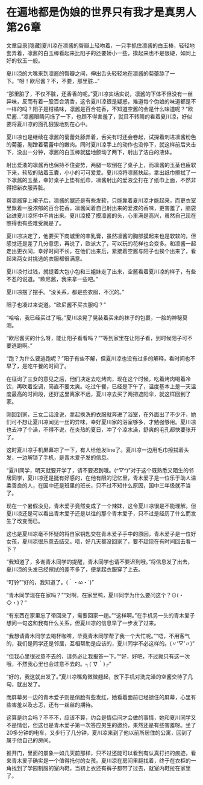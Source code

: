 # 在遍地都是伪娘的世界只有我才是真男人 第26章

文章目录[隐藏]夏川凉在凛酱的臀瓣上轻吻着，一只手抓住凛酱的白玉棒，轻轻地套弄着，凛酱的白玉棒看起来比阳子的还要娇小一些，摸起来也不是很硬，如同上好的软玉一般。

夏川凉的大嘴来到凛酱的臀瓣之间，伸出舌头轻轻地在凛酱的菊蕾舔了一下。“呀！欧尼酱？不，不要，那里脏…”

“那里脏了，不仅不脏，还香香的呢。”夏川凉实话实说，凛酱的下体不但没有一丝异味，反而有着一股百合清香，这令夏川凉很是疑惑，难道每个伪娘的味道都是不一样的吗？阳子是柑橘味，凛酱是百合花香，不知道空酱的会是什么味道呢？“欧尼酱…”凛酱眼睛闪烁了一下，也顾不得害羞了，就目不转睛的看着夏川凉，好似要将夏川凉的面孔狠狠地刻在心中。

夏川凉也是继续在凛酱的菊蕾处舔弄着，舌尖有时还会卷起，试探着刺进凛酱粉色的菊蕾，剐蹭着菊蕾中的嫩肉。同时夏川凉手上的动作也没停下，就这样前后夹击下，没出一分钟，凛酱的白玉棒就猛地颤动了两下，射出了洁白的液体。

射出爱液的凛酱再也保持不住姿势，两腿一软倒在了桌子上，而凛酱的玉茎也疲软下来，软软的贴着玉囊，小小的可可爱爱。夏川凉将凛酱扶起，拿出纸巾擦拭了一下凛酱的玉茎，幸好桌子上垫有纸巾，凛酱射出的爱液全打在了纸巾上面，不然非得把新衣服弄脏。

帮凛酱穿上裙子后，凛酱的腿还是有些发软，只能靠着夏川凉才能起来，而更衣室里飘着一股浓郁的百合花香，凛酱闻着自己射出来的爱液的香味，更害羞了，脑袋钻进夏川凉怀中不肯出来。夏川凉摸了摸凛酱的头，心里满是高兴，虽然自己现在憋得也有些难受就是了。

夏川凉决定了，他要买下商城里的丰乳膏，虽然凛酱的胸部摸起来也是软软的，但感觉还是差了几分意思，再说了，欧派大了，可以玩的花样也会变多。和凛酱一起走出更衣间，幸好时间不长，在他们出来后，紧接着空酱与阳子也挨个出来了，看起来两女对挑选的衣服都很满意。

夏川凉付过钱，就提着大包小包和三姐妹走了出来，空酱看着夏川凉的样子，有些不忍的说道。“欧尼酱，我来拿一些吧。”

夏川凉摆了摆手。“没关系，都是些衣服，不沉的。”

阳子也凑过来说道。“欧尼酱不买衣服吗？”

“哈哈，我已经买过了哦。”夏川凉晃了晃装着买来的袜子的包裹，一脸的神秘莫测。

“欧尼酱买的什么呀，能让阳子看看吗？”“等到家里在让阳子看，到时候阳子可不要逃跑啊。”

“跑？为什么要逃跑呢？”阳子有些不解，但夏川凉也没有过多的解释，看时间也不早了，是吃午餐的时间了。

在征询了三女的意见之后，他们决定去吃烤肉，现在这个时候，吃着烤肉喝着冷饮，再吹着空调，简直不要太爽。吃过午餐，已经是下午了，温度基本上是一天温度最高的时间段，还好这里离家不远，夏川凉去买了两把遮阳伞，就这样回到了家。

刚回到家，三女二话没说，拿起换洗的衣服就奔进了浴室，在外面出了不少汗，她们可不想让夏川凉闻见一丝的异味，幸好夏川家的浴室够多，才勉强够用。夏川凉也去冲了个澡，不得不说，在炎热的夏日，冲了个凉水澡，舒爽的毛孔都快要张开了。

这时夏川凉手机屏幕凉了一下，有人给他发line了。夏川凉一边用毛巾擦拭着头发，一边解锁了手机，是青木爱子发的信息。

“夏川同学，明天就要开学了，请不要迟到哦。(*^▽^*)”对于这个既熟悉又陌生的邻居同学，夏川凉还是挺有好感的，在他有限的记忆里，青木爱子是一位乐于助人温柔善良的人，在国中还是班里的班长，只不过不知什么原因，国中三年级就不当了。

现在一个暑假没见，青木爱子竟然变成了一个辣妹，这令夏川凉很是不能理解。但夏川凉还是可以看出青木爱子还是以往的那个青木爱子，只不过是经历了什么而发生了改变而已。

这也是夏川凉毫不怀疑的将自家钥匙交在青木爱子手中的原因，青木爱子是一位好女孩，夏川凉很乐意去结交。唔，好几天都没回家了，要不趁现在有时间回去看一下？

“我知道了，多谢青木同学的提醒，青木同学也请不要迟到哦。”将信息发了出去，夏川凉的头发已经擦拭的差不多了，便拿起衣服穿了上去。

“叮铃”“好的，我知道了。(｀・ω・´)”

“青木同学现在在家吗？”“对啊，在家里鸭，夏川同学为什么要问这个？⊙(・◇・)？”

“有东西在家里忘了带回来了，需要回家一趟。”“这样啊。”在手机另一头的青木爱子想问一句这和我有什么关系，但夏川凉的信息早了一步发了过来。

“我想请青木同学去喝杯咖啡，毕竟青木同学帮了我一个大忙呢。”“唔，不用客气的，我们是同学还是邻居，互相帮助是应该的，夏川同学不必这样的。(〃’▽’〃)”

“但我心里很过意不去的，请务必让我报答一下。”“好，好吧，不过就只有这一次哦，不然我心里也会过意不去的。┐(´∇｀)┌”

“好的，我这就出发了。”夏川凉嘴角微微翘起，放下手机对洗完澡的空酱交待了几句，就出发了。

而屏幕另一边的青木爱子则是俏脸有些发红，她看着面前已经锁住的屏幕，心里有些害羞以及忐忑，还有一丝丝的期待。

这算是约会吗？不不不，应该不算，约会是情侣间才会做的事情，她和夏川同学又不是情侣，但这也是青木爱子第一次答应男生的邀约，果然还是有些害羞呀。坐了20多分钟的电车，又步行了几分钟，夏川凉来到了他以前所居住的公寓，回到了属于他自己的房间。

推开门，里面的景象一如几天前那样，只不过还能可以看到有认真打扫的痕迹，看来青木爱子确实是一个值得托付的女孩。夏川凉在房间里翻找着，终于在衣柜的一角找到了学园制服的室内鞋，当初上衣还有裤子都带了过去，就室内鞋拉在家里了。

